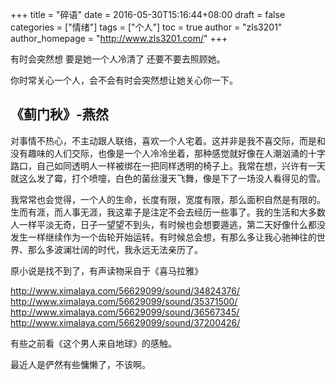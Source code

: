 +++
title = "碎语"
date = 2016-05-30T15:16:44+08:00
draft = false
categories = ["情绪"]
tags = ["个人"]
toc = true
author = "zls3201"
author_homepage =  "http://www.zls3201.com/"
+++

有时会突然想 要是她一个人冷清了 还要不要去照顾她。

你时常关心一个人，会不会有时会突然想让她关心你一下。



## 《蓟门秋》-燕然

对事情不热心，不主动跟人联络，喜欢一个人宅着。这并非是我不喜交际，而是和没有趣味的人们交际，也像是一个人冷冷坐着，那种感觉就好像在人潮汹涌的十字路口，自己如同透明人一样被绑在一把同样透明的椅子上。我常在想，兴许有一天就这么发了霉，打个喷嚏，白色的菌丝漫天飞舞，像是下了一场没人看得见的雪。

 
我常常也会觉得，一个人的生命，长度有限，宽度有限，那么面积自然是有限的。生而有涯，而人事无涯，我这辈子是注定不会去经历一些事了。我的生活和大多数人一样平淡无奇，日子一望望不到头，有时候也会想要遁逃，第二天好像什么都没发生一样继续作为一个齿轮开始运转。有时候总会想，有那么多让我心驰神往的世界、那么多波澜壮阔的时代，我永远无法亲历了。

原小说是找不到了，有声读物采自于《喜马拉雅》

http://www.ximalaya.com/56629099/sound/34824376/
http://www.ximalaya.com/56629099/sound/35371500/
http://www.ximalaya.com/56629099/sound/36567345/
http://www.ximalaya.com/56629099/sound/37200426/

有些之前看《这个男人来自地球》的感触。

最近人是俨然有些慵懒了，不该啊。